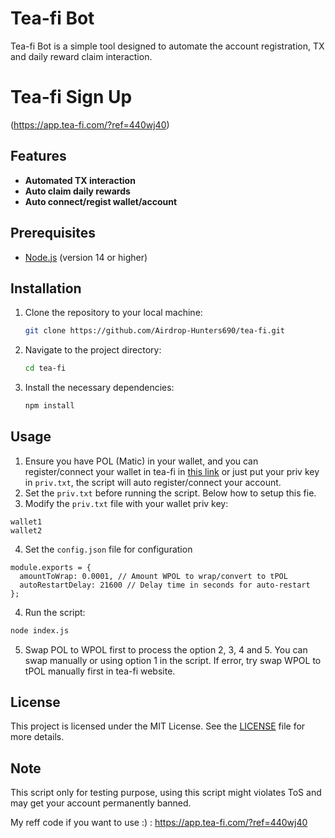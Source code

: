 # Tea-fi Bot
Tea-fi Bot is a simple tool designed to automate the account registration, TX and daily reward claim interaction.

# Tea-fi Sign Up
(https://app.tea-fi.com/?ref=440wj40)

## Features
- **Automated TX interaction**
- **Auto claim daily rewards**
- **Auto connect/regist wallet/account**

## Prerequisites
- [Node.js](https://nodejs.org/) (version 14 or higher)

## Installation

1. Clone the repository to your local machine:
   ```bash
   git clone https://github.com/Airdrop-Hunters690/tea-fi.git
   ```
2. Navigate to the project directory:
   ```bash
   cd tea-fi
   ```
4. Install the necessary dependencies:
   ```bash
   npm install
   ```

## Usage

1. Ensure you have POL (Matic) in your wallet, and you can register/connect your wallet in tea-fi in [this link](app.tea-fi.com/?ref=440wj40
   ) or just put your priv key in `priv.txt`, the script will auto register/connect your account.
2. Set the `priv.txt` before running the script. Below how to setup this fie.
3. Modify the `priv.txt` file with your wallet priv key:
```
wallet1
wallet2
```
4. Set the `config.json` file for configuration
```aiignore
module.exports = {
  amountToWrap: 0.0001, // Amount WPOL to wrap/convert to tPOL
  autoRestartDelay: 21600 // Delay time in seconds for auto-restart
};
```
4. Run the script:
```bash
node index.js
```
5. Swap POL to WPOL first to process the option 2, 3, 4 and 5. You can swap manually or using option 1 in the script. If error, try swap WPOL to tPOL manually first in tea-fi website.

## License
This project is licensed under the MIT License. See the [LICENSE](LICENSE) file for more details.

## Note
This script only for testing purpose, using this script might violates ToS and may get your account permanently banned.

My reff code if you want to use :) : https://app.tea-fi.com/?ref=440wj40

